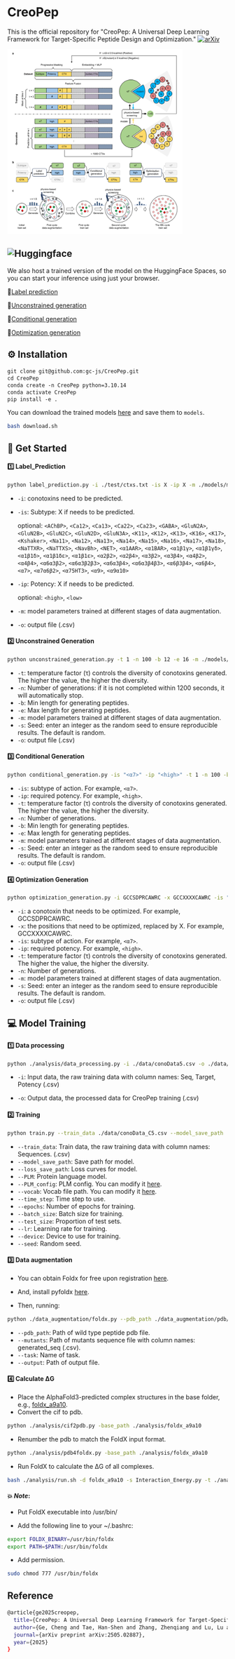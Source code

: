 # CreoPep
This is the official repository for "CreoPep: A Universal Deep Learning Framework for Target-Specific Peptide Design and Optimization." [![arXiv](https://img.shields.io/badge/arXiv-https://arxiv.org/abs/2505.02887-orange.svg)]([https://arxiv.org/abs/2505.02887])

<img src="https://github.com/gc-js/CreoPep/blob/main/imgs/Fig2.png" alt="workflow" width="400"/>

## ![Huggingface](https://img.shields.io/badge/Hugging%20Face-Spaces-brightgreen)
We also host a trained version of the model on the HuggingFace Spaces, so you can start your inference using just your browser.

🤗[Label prediction](https://huggingface.co/spaces/oucgc1996/CTXGen_Label_Prediction)

🤗[Unconstrained generation](https://huggingface.co/spaces/oucgc1996/CTXGen_Unconstrained_generation)

🤗[Conditional generation](https://huggingface.co/spaces/oucgc1996/CTXGen_conditional_generation)

🤗[Optimization generation](https://huggingface.co/spaces/oucgc1996/CTXGen_optimization_generation)



## :gear: Installation

```shell
git clone git@github.com:gc-js/CreoPep.git
cd CreoPep
conda create -n CreoPep python=3.10.14
conda activate CreoPep
pip install -e .
```

You can download the trained models [here](https://zenodo.org/records/15192592) and save them to `models`.

```bash
bash download.sh
```

## :rocket: Get Started

#### :one: Label_Prediction

```bash
python label_prediction.py -i ./test/ctxs.txt -is X -ip X -m ./models/model_final.pt -o ./test/output_label_prediction.csv
```

- `-i`: conotoxins need to be predicted.


- `-is`: Subtype: X if needs to be predicted.

    optional: `<AChBP>`, `<Ca12>`, `<Ca13>`, `<Ca22>`, `<Ca23>`, `<GABA>`, `<GluN2A>`, `<GluN2B>`, `<GluN2C>`, `<GluN2D>`,
   `<GluN3A>`, `<K11>`, `<K12>`, `<K13>`, `<K16>`, `<K17>`, `<Kshaker>`, `<Na11>`, `<Na12>`, `<Na13>`, `<Na14>`, `<Na15>`,
   `<Na16>`, `<Na17>`, `<Na18>`, `<NaTTXR>`, `<NaTTXS>`, `<NavBh>`, `<NET>`, `<α1AAR>`, `<α1BAR>`, `<α1β1γ>`, `<α1β1γδ>`,
  `<α1β1δ>`, `<α1β1δε>`, `<α1β1ε>`, `<α2β2>`, `<α2β4>`, `<α3β2>`, `<α3β4>`, `<α4β2>`, `<α4β4>`, `<α6α3β2>`, `<α6α3β2β3>`,
  `<α6α3β4>`, `<α6α3β4β3>`, `<α6β3β4>`, `<α6β4>`, `<α7>`, `<α7α6β2>`, `<α75HT3>`, `<α9>`, `<α9α10>`

- `-ip`: Potency: X if needs to be predicted.

    optional: `<high>`, `<low>`


- `-m`: model parameters trained at different stages of data augmentation.

- `-o`: output file (.csv)

#### :two: Unconstrained Generation

```bash
python unconstrained_generation.py -t 1 -n 100 -b 12 -e 16 -m ./models/model_final.pt -s 666 -o ./test/output_unconstrained_generation.csv
```
- `-t`: temperature factor (τ) controls the diversity of conotoxins generated. The higher the value, the higher the diversity.
- `-n`: Number of generations: if it is not completed within 1200 seconds, it will automatically stop.
- `-b`: Min length for generating peptides.
- `-e`: Max length for generating peptides.
- `-m`: model parameters trained at different stages of data augmentation.
- `-s`: Seed: enter an integer as the random seed to ensure reproducible results. The default is random.
- `-o`: output file (.csv)

#### :three: Conditional Generation

```bash
python conditional_generation.py -is "<α7>" -ip "<high>" -t 1 -n 100 -b 12 -e 16 -m ./models/model_final.pt -s 666 -o ./test/output_conditional_generation.csv
```
- `-is`: subtype of action. For example, `<α7>`.
- `-ip`: required potency. For example, `<high>`.
- `-t`: temperature factor (τ) controls the diversity of conotoxins generated. The higher the value, the higher the diversity.
- `-n`: Number of generations.
- `-b`: Min length for generating peptides.
- `-e`: Max length for generating peptides.
- `-m`: model parameters trained at different stages of data augmentation.
- `-s`: Seed: enter an integer as the random seed to ensure reproducible results. The default is random.
- `-o`: output file (.csv)

#### :four: Optimization Generation

```bash
python optimization_generation.py -i GCCSDPRCAWRC -x GCCXXXXCAWRC -is "<α7>" -ip "<high>" -t 1 -n 100 -m ./models/model_final.pt -s 666 -o ./test/output_optimization_generation.csv
```
- `-i`: a conotoxin that needs to be optimized. For example, GCCSDPRCAWRC.
- `-x`: the positions that need to be optimized, replaced by X. For example, GCCXXXXCAWRC.
- `-is`: subtype of action. For example, `<α7>`.
- `-ip`: required potency. For example, `<high>`.
- `-t`: temperature factor (τ) controls the diversity of conotoxins generated. The higher the value, the higher the diversity.
- `-n`: Number of generations.
- `-m`: model parameters trained at different stages of data augmentation.
- `-s`: Seed: enter an integer as the random seed to ensure reproducible results. The default is random.
- `-o`: output file (.csv)

## :computer: Model Training

#### :one: Data processing

```bash
python ./analysis/data_processing.py -i ./data/conoData5.csv -o ./data/conoData_C5.csv
```
- `-i`: Input data, the raw training data with column names: Seq, Target, Potency (.csv)

- `-o`: Output data, the processed data for CreoPep training (.csv)

#### :two: Training
```bash
python train.py --train_data ./data/conoData_C5.csv --model_save_path ./models/best_model.pt --loss_save_path ./imgs/Loss_curves.png --PLM Rostlab/prot_bert --time_step 27 --epochs 100 --batch_size 128 --test_size 0.1 --lr 5e-5 --vocab ./data/vocab.txt --device cuda:0 --seed 42
```

- `--train_data`: Train data, the raw training data with column names: Sequences. (.csv)
- `--model_save_path`: Save path for model.
- `--loss_save_path`: Loss curves for model.
- `--PLM`: Protein language model.
- `--PLM_config`: PLM config. You can modify it [here](https://github.com/gc-js/CreoPep/blob/main/models/PLM_config.json).
- `--vocab`: Vocab file path. You can modify it [here](https://github.com/gc-js/CreoPep/blob/main/data/vocab.txt).
- `--time_step`: Time step to use.
- `--epochs`: Number of epochs for training.
- `--batch_size`: Batch size for training.
- `--test_size`: Proportion of test sets.
- `--lr`: Learning rate for training.
- `--device`: Device to use for training.
- `--seed`: Random seed.

#### :three: Data augmentation

- You can obtain Foldx for free upon registration [here](https://foldxsuite.crg.eu/).

- And, install pyfoldx [here](https://github.com/leandroradusky/pyfoldx).

- Then, running:

```bash
python ./data_augmentation/foldx.py --pdb_path ./data_augmentation/pdb/a7/a7.pdb --mutants ./data_augmentation/pdb/a7/output_a7.csv --task a7 --output ./data_augmentation/pdb/a7/foldx_a7_out.csv
```

- `--pdb_path`: Path of wild type peptide pdb file.
- `--mutants`: Path of mutants sequence file with column names: generated_seq (.csv).
- `--task`: Name of task.
- `--output`: Path of output file.

#### :four: Calculate ΔG

- Place the AlphaFold3-predicted complex structures in the base folder, e.g., [foldx_a9a10](https://github.com/gc-js/CreoPep/tree/main/analysis/foldx_a9a10).
- Convert the cif to pdb.

```bash
python ./analysis/cif2pdb.py -base_path ./analysis/foldx_a9a10
```

- Renumber the pdb to match the FoldX input format.

```bash
python ./analysis/pdb4foldx.py -base_path ./analysis/foldx_a9a10
```
  
- Run FoldX to calculate the ΔG of all complexes.

```bash
bash ./analysis/run.sh -d foldx_a9a10 -s Interaction_Energy.py -t ./analysis/foldx_a9a10
```

#### 💥 *Note*:

- Put FoldX executable into /usr/bin/

- Add the following line to your ~/.bashrc:
```bash
export FOLDX_BINARY=/usr/bin/foldx
export PATH=$PATH:/usr/bin/foldx
```

- Add permission.
```bash
sudo chmod 777 /usr/bin/foldx
```

## Reference

```bash
@article{ge2025creopep,
  title={CreoPep: A Universal Deep Learning Framework for Target-Specific Peptide Design and Optimization},
  author={Ge, Cheng and Tae, Han-Shen and Zhang, Zhenqiang and Lu, Lu and Huang, Zhijie and Wang, Yilin and Jiang, Tao and Cai, Wenqing and Chang, Shan and Adams, David J and others},
  journal={arXiv preprint arXiv:2505.02887},
  year={2025}
}
```
